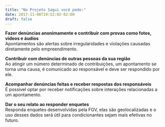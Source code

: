 ```yaml
---
title: "No Projeto Sagui você pode:"
date: 2017-11-06T19:52:02-02:00
draft: false
---
```


**Fazer denúncias anonimamente e contribuir com provas como fotos, vídeos e áudios**  
Apontamentos são alertas sobre irregularidades e violações causadas diretamente pelo empreendimento.

**Contribuir com denúncias de outras pessoas da sua região**  
Ao atingir um número determinado de contribuições, um apontamento se torna uma causa, é comunicado ao responsável e deve ser respondido por ele.

**Acompanhar denúncias feitas e receber respostas dos responsáveis**  
É possível optar por receber notificações sobre interações relacionadas a um apontamento.

**Dar o seu relato ao responder enquetes**  
Responda enquetes desenvolvidas pela FGV, elas são geolocalizadas e o uso desses dados será útil para condicionantes sejam mais efetivas no futuro.

